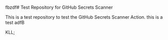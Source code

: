fbzdf# Test Repository for GitHub Secrets Scanner

This is a test repository to test the GitHub Secrets Scanner Action.
this is a test
adfB

KLL;
 
